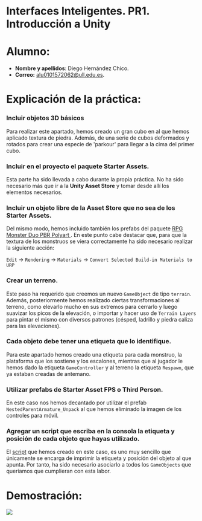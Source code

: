 # Interfaces Inteligentes. PR1. Introducción a Unity
# Alumno:
* **Nombre y apellidos**: Diego Hernández Chico.
* **Correo:** alu0101572062@ull.edu.es.
# Explicación de la práctica:
### Incluir objetos 3D básicos
Para realizar este apartado, hemos creado un gran cubo en al que hemos aplicado textura de piedra. Además, de una serie de cubos deformados y rotados para crear una especie de 'parkour' para llegar a la cima del primer cubo.

### Incluir  en el proyecto el paquete Starter Assets.
Esta parte ha sido llevada a cabo durante la propia práctica. No ha sido necesario más que ir a la **Unity Asset Store** y tomar desde allí los elementos necesarios.

### Incluir un objeto libre de la Asset Store que no sea de los Starter Assets.
Del mismo modo, hemos incluido también los prefabs del paquete [RPG Monster Duo PBR Polyart
](https://assetstore.unity.com/packages/3d/characters/creatures/rpg-monster-duo-pbr-polyart-157762). En este punto cabe destacar que, para que la textura de los monstruos se viera correctamente ha sido necesario realizar la siguiente acción:

`Edit` -> `Rendering` -> `Materials` -> `Convert Selected Build-in Materials to URP`

### Crear un terreno.
Este paso ha requerido que creemos un nuevo `GameObject` de tipo `terrain`. Además, posteriormente hemos realizado ciertas transformaciones al terreno, como elevarlo mucho en sus extremos para cerrarlo y luego suavizar los picos de la elevación, o importar y hacer uso de `Terrain Layers` para pintar el mismo con diversos patrones (césped, ladrillo y piedra caliza para las elevaciones).

### Cada objeto debe tener una etiqueta que lo identifique.
Para este apartado hemos creado una etiqueta para cada monstruo, la plataforma que los sostiene y los escalones, mientras que al jugador le hemos dado la etiqueta `GameController` y al terreno la etiqueta `Respawn`, que ya estaban creadas de antemano.

### Utilizar prefabs de Starter Asset FPS o Third Person.
En este caso nos hemos decantado por utilizar el prefab `NestedParentArmature_Unpack` al que hemos eliminado la imagen de los controles para móvil.

### Agregar un script que escriba en la consola la etiqueta y posición de cada objeto que hayas utilizado. 
El [script](busca_posiciones.cs) que hemos creado en este caso, es uno muy sencillo que únicamente se encarga de imprimir la etiqueta y posición del objeto al que apunta. Por tanto, ha sido necesario asociarlo a todos los `GameObjects` que queríamos que cumplieran con esta labor.

# Demostración:
![](gif/Demostración.gif)